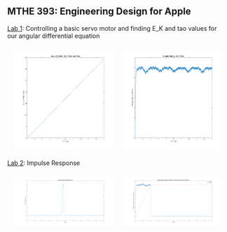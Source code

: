 ## MTHE 393: Engineering Design for Apple

[Lab 1](Lab1/): Controlling a basic servo motor and finding E_K and tao values for our angular differential equation

<div style="display: flex; flex-wrap: wrap; justify-content: center;">
  <img src="Lab1/lab1_group2/AngularPosition.png" alt="Angular Position Graph" style="flex: 1 1 45%; max-width: 45%; height: auto; margin: 10px;"/>
  <img src="Lab1/lab1_group2/AngularVelocityofMotor.png" alt="Angular Velocity Graph" style="flex: 1 1 45%; max-width: 45%; height: auto; margin: 10px;"/>
</div>

[Lab 2](Lab2/): Impulse Response

<div style="display: flex; flex-wrap: wrap; justify-content: center;">
  <img src="Lab2/Figures/real_omega_impulse.png" alt="Real Omega Impulse Response" style="flex: 1 1 45%; max-width: 45%; height: auto; margin: 10px;"/>
  <img src="Lab2/Figures/pulse_gen_epsilon1.png" alt="Pulse Gen Epsilon 1" style="flex: 1 1 45%; max-width: 45%; height: auto; margin: 10px;"/>
</div>
